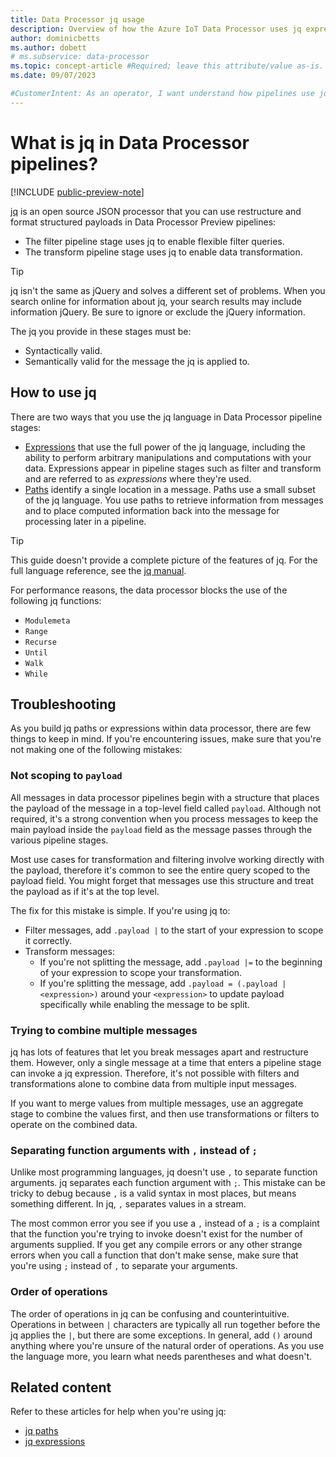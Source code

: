 ```yaml
---
title: Data Processor jq usage
description: Overview of how the Azure IoT Data Processor uses jq expressions and paths to configure pipeline stages.
author: dominicbetts
ms.author: dobett
# ms.subservice: data-processor
ms.topic: concept-article #Required; leave this attribute/value as-is.
ms.date: 09/07/2023

#CustomerIntent: As an operator, I want understand how pipelines use jq expressions so that I can configure pipeline stages.
---
```


# What is jq in Data Processor pipelines?

[!INCLUDE [public-preview-note](../includes/public-preview-note.md)]

[jq](https://jqlang.github.io/jq/) is an open source JSON processor that you can use restructure and format structured payloads in Data Processor Preview pipelines:

- The filter pipeline stage uses jq to enable flexible filter queries.
- The transform pipeline stage uses jq to enable data transformation.

<!-- TODO: Add links to pipeline stages above and below  -->

> [!TIP]
> jq isn't the same as jQuery and solves a different set of problems. When you search online for information about jq, your search results may include information jQuery. Be sure to ignore or exclude the jQuery information.

The jq you provide in these stages must be:

- Syntactically valid.
- Semantically valid for the message the jq is applied to.

## How to use jq

There are two ways that you use the jq language in Data Processor pipeline stages:

- [Expressions](concept-jq-expression.md) that use the full power of the jq language, including the ability to perform arbitrary manipulations and computations with your data. Expressions appear in pipeline stages such as filter and transform and are referred to as _expressions_ where they're used.
- [Paths](concept-jq-path.md) identify a single location in a message. Paths use a small subset of the jq language. You use paths to retrieve information from messages and to place computed information back into the message for processing later in a pipeline.

> [!TIP]
> This guide doesn't provide a complete picture of the features of jq. For the full language reference, see the [jq manual](https://jqlang.github.io/jq/manual/).

For performance reasons, the data processor blocks the use of the following jq functions:

- `Modulemeta`
- `Range`
- `Recurse`
- `Until`
- `Walk`
- `While`

## Troubleshooting

As you build jq paths or expressions within data processor, there are few things to keep in mind. If you're encountering issues, make sure that you're not making one of the following mistakes:

### Not scoping to `payload`

All messages in data processor pipelines begin with a structure that places the payload of the message in a top-level field called `payload`. Although not required, it's a strong convention when you process messages to keep the main payload inside the `payload` field as the message passes through the various pipeline stages.

Most use cases for transformation and filtering involve working directly with the payload, therefore it's common to see the entire query scoped to the payload field. You might forget that messages use this structure and treat the payload as if it's at the top level.

The fix for this mistake is simple. If you're using jq to:

- Filter messages, add `.payload |` to the start of your expression to scope it correctly.
- Transform messages:
  - If you're not splitting the message, add `.payload |=` to the beginning of your expression to scope your transformation.
  - If you're splitting the message, add `.payload = (.payload | <expression>)` around your `<expression>` to update payload specifically while enabling the message to be split.

### Trying to combine multiple messages

jq has lots of features that let you break messages apart and restructure them. However, only a single message at a time that enters a pipeline stage can invoke a jq expression. Therefore, it's not possible with filters and transformations alone to combine data from multiple input messages.

If you want to merge values from multiple messages, use an aggregate stage to combine the values first, and then use transformations or filters to operate on the combined data.

### Separating function arguments with `,` instead of `;`

Unlike most programming languages, jq doesn't use `,` to separate function arguments. jq separates each function argument with `;`. This mistake can be tricky to debug because `,` is a valid syntax in most places, but means something different. In jq, `,` separates values in a stream.

The most common error you see if you use a `,` instead of a `;` is a complaint that the function you're trying to invoke doesn't exist for the number of arguments supplied. If you get any compile errors or any other strange errors when you call a function that don't make sense, make sure that you're using `;` instead of `,` to separate your arguments.

### Order of operations

The order of operations in jq can be confusing and counterintuitive. Operations in between `|` characters are typically all run together before the jq applies the `|`, but there are some exceptions. In general, add `()` around anything where you're unsure of the natural order of operations. As you use the language more, you learn what needs parentheses and what doesn't.

## Related content

Refer to these articles for help when you're using jq:

- [jq paths](concept-jq-path.md)
- [jq expressions](concept-jq-expression.md)
